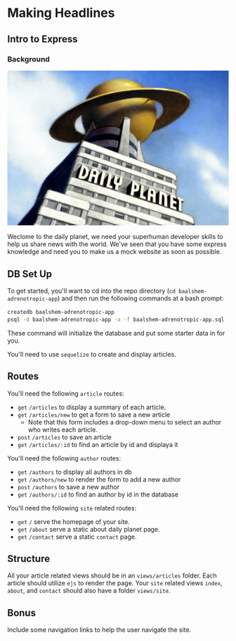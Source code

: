 # Making Headlines
## Intro to Express

### Background


<img src="daily_planet.jpg">

Weclome to the daily planet, we need your superhuman developer skills to help us share news with the world. We've seen that you have some express knowledge and need you to make us a mock website as soon as possible.

## DB Set Up

To get started, you'll want to cd into the repo directory (`cd baalshem-adrenotropic-app`) and then run the following commands at a bash prompt:
```bash
createdb baalshem-adrenotropic-app
psql -d baalshem-adrenotropic-app -a -f baalshem-adrenotropic-app.sql
```

These command will initialize the database and put some starter data in for you.

You'll need to use `sequelize` to create and display articles.

## Routes

You'll need the following `article` routes:

* `get`  `/articles` to display a summary of each article.
* `get` `/articles/new` to get a form to save a new article
    - Note that this form includes a drop-down menu to select an author who writes each article.
* `post` `/articles` to save an article
* `get` `/articles/:id` to find an article by id and displaya it

You'll need the following `author` routes:

  - `get` `/authors` to display all authors in db
  - `get` `/authors/new` to render the form to add a new author
  - `post` `/authors` to save a new author
  - `get` `/authors/:id` to find an author by id in the database

You'll need the following `site` related routes:

* `get` `/` serve the homepage of your site.
* `get` `/about` serve a static about daily planet page.
* `get` `/contact` serve a static `contact` page.

## Structure

All your article related views should be in an `views/articles` folder. Each article should utilize `ejs` to render the page. Your `site` related views `index`, `about`, and `contact` should also have a folder `views/site`. 


## Bonus

Include some navigation links to help the user navigate the site.